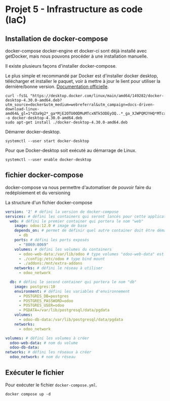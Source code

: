 # Projet 5 - Infrastructure as code (IaC)

## Installation de docker-compose

docker-compose docker-engine et docker-ci sont déjà installé avec getDocker, mais nous pouvons procéder à une installation manuelle.

Il existe plusieurs façons d'installer docker-compose.

Le plus simple et recommandé par Docker est d'installer docker desktop, télécharger et installer le paquet, voir à mettre à jour le lient pour utiliser la dernière/bonne version. [Documentation officielle](https://docs.docker.com/desktop/install/ubuntu/).

```shell
curl -fsSL "https://desktop.docker.com/linux/main/amd64/149282/docker-desktop-4.30.0-amd64.deb?utm_source=docker&utm_medium=webreferral&utm_campaign=docs-driven-download-linux-amd64&_gl=1*d3a9g2*_ga*MjE2OTU0ODMuMTcxNTk5ODEyOQ..*_ga_XJWPQMJYHQ*MTcxNjA4Njk2Ni41LjEuMTcxNjA4NzA1Ni41Ni4wLjA." -o docker-desktop-4.30.0-amd64.deb
sudo apt-get install ./docker-desktop-4.30.0-amd64.deb
```

Démarrer docker-desktop.

```shell
systemctl --user start docker-desktop
```

Pour que Docker-desktop soit exécuté au démarrage de Linux.

```shell
systemctl --user enable docker-desktop
```

## fichier docker-compose

docker-compose va nous permettre d'automatiser de pouvoir faire du redéploiement et du versioning

La structure d'un fichier docker-compose

```yaml
version: '2' # défini la version de docker-compose
services: # défini les containers qui seront lancés pour cette application
  web: # défini le premier container qui portera le nom "web"
    image: odoo:12.0 # image de base
    depends_on: # permet de définir quel autre container doit être démarré pour que celui-ci démarre
      - db
    ports: # défini les ports exposés
      - "8069:8069"
    volumes: # défini les volumes du containers
      - odoo-web-data:/var/lib/odoo # type volumes "odoo-web-data" est le nom du volume
      - ./config:/etc/odoo # type bind mount
      - ./addons:/mnt/extra-addons
    networks: # défini le réseau à utiliser
      - odoo_network

  db: # défini le second container qui portera le nom "db"
    image: postgres:10
    environment: # défini les variables d'environnement
      - POSTGRES_DB=postgres
      - POSTGRES_PASSWORD=odoo
      - POSTGRES_USER=odoo
      - PGDATA=/var/lib/postgresql/data/pgdata
    volumes:
      - odoo-db-data:/var/lib/postgresql/data/pgdata
    networks:
      - odoo_network

volumes: # défini les volumes à créer
  odoo-web-data: # nom du volume
  odoo-db-data:
networks: # défini les réseaux à créer
  odoo_network: # nom du réseau
```

## Exécuter le fichier

Pour exécuter le fichier `docker-compose.yml`.

```shell
docker compose up -d
```
